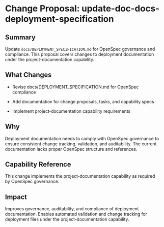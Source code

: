 # Change Proposal: update-doc-docs-deployment-specification

## Summary

Update `docs/DEPLOYMENT_SPECIFICATION.md` for OpenSpec governance and compliance. This proposal covers changes to deployment documentation under the project-documentation capability.

## What Changes

- Revise docs/DEPLOYMENT_SPECIFICATION.md for OpenSpec compliance

- Add documentation for change proposals, tasks, and capability specs

- Implement project-documentation capability requirements

## Why

Deployment documentation needs to comply with OpenSpec governance to ensure consistent change tracking, validation, and auditability. The current documentation lacks proper OpenSpec structure and references.

## Capability Reference

This change implements the project-documentation capability as required by OpenSpec governance.

## Impact

Improves governance, auditability, and compliance of deployment documentation. Enables automated validation and change tracking for deployment files under the project-documentation capability.
